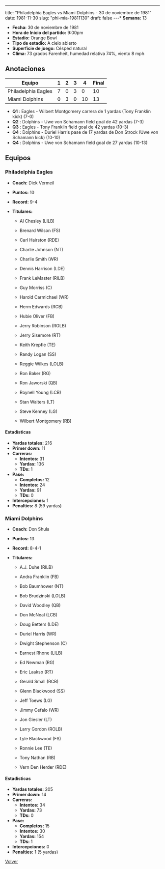---
title: "Philadelphia Eagles vs Miami Dolphins - 30 de noviembre de 1981"
date: 1981-11-30
slug: "phi-mia-19811130"
draft: false
---* **Semana:** 13
* **Fecha:** 30 de noviembre de 1981
* **Hora de Inicio del partido:** 9:00pm
* **Estadio:** Orange Bowl
* **Tipo de estadio:** A cielo abierto
* **Superficie de juego:** Césped natural
* **Clima:** 73 grados Farenheit, humedad relativa 74%, viento 8 mph




## Anotaciones
| Equipo | 1 | 2 | 3 | 4 | Final |
|--------|---|---|---|---|-------|
| Philadelphia Eagles  | 7 | 0 | 3 | 0  | 10 |
| Miami Dolphins  | 0 | 3 | 0 | 10  | 13 |
* **Q1** : Eagles - Wilbert Montgomery carrera de 1 yardas (Tony Franklin kick) (7-0)
* **Q2** : Dolphins - Uwe von Schamann field goal de 42 yardas (7-3)
* **Q3** : Eagles - Tony Franklin field goal de 42 yardas (10-3)
* **Q4** : Dolphins - Duriel Harris pase de 17 yardas de Don Strock (Uwe von Schamann kick) (10-10)
* **Q4** : Dolphins - Uwe von Schamann field goal de 27 yardas (10-13)


## Equipos


### Philadelphia Eagles
* **Coach:** Dick Vermeil
* **Puntos:** 10
* **Record:** 9-4
* **Titulares:** 

  * Al Chesley (LILB) 

  * Brenard Wilson (FS) 

  * Carl Hairston (RDE) 

  * Charlie Johnson (NT) 

  * Charlie Smith (WR) 

  * Dennis Harrison (LDE) 

  * Frank LeMaster (RILB) 

  * Guy Morriss (C) 

  * Harold Carmichael (WR) 

  * Herm Edwards (RCB) 

  * Hubie Oliver (FB) 

  * Jerry Robinson (ROLB) 

  * Jerry Sisemore (RT) 

  * Keith Krepfle (TE) 

  * Randy Logan (SS) 

  * Reggie Wilkes (LOLB) 

  * Ron Baker (RG) 

  * Ron Jaworski (QB) 

  * Roynell Young (LCB) 

  * Stan Walters (LT) 

  * Steve Kenney (LG) 

  * Wilbert Montgomery (RB) 

#### Estadísticas
* **Yardas totales:** 216
* **Primer down:** 11
* **Carreras:**
  * **Intentos:** 31
  * **Yardas:** 136
  * **TDs:** 1
* **Pase:**
  * **Completos:** 12
  * **Intentos:** 24
  * **Yardas:** 91
  * **TDs:** 0
* **Intercepciones:** 1
* **Penalties:** 8 (59 yardas)

### Miami Dolphins
* **Coach:** Don Shula
* **Puntos:** 13
* **Record:** 8-4-1
* **Titulares:** 

  * A.J. Duhe (RILB) 

  * Andra Franklin (FB) 

  * Bob Baumhower (NT) 

  * Bob Brudzinski (LOLB) 

  * David Woodley (QB) 

  * Don McNeal (LCB) 

  * Doug Betters (LDE) 

  * Duriel Harris (WR) 

  * Dwight Stephenson (C) 

  * Earnest Rhone (LILB) 

  * Ed Newman (RG) 

  * Eric Laakso (RT) 

  * Gerald Small (RCB) 

  * Glenn Blackwood (SS) 

  * Jeff Toews (LG) 

  * Jimmy Cefalo (WR) 

  * Jon Giesler (LT) 

  * Larry Gordon (ROLB) 

  * Lyle Blackwood (FS) 

  * Ronnie Lee (TE) 

  * Tony Nathan (RB) 

  * Vern Den Herder (RDE) 

#### Estadísticas
* **Yardas totales:** 205
* **Primer down:** 14
* **Carreras:**
  * **Intentos:** 34
  * **Yardas:** 73
  * **TDs:** 0
* **Pase:**
  * **Completos:** 15
  * **Intentos:** 30
  * **Yardas:** 154
  * **TDs:** 1
* **Intercepciones:** 0
* **Penalties:** 1 (5 yardas)


[Volver](/historia/1981)
